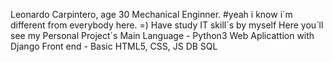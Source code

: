 Leonardo Carpintero, age 30
Mechanical Enginner. #yeah i know i´m different from everybody here. =)
Have study IT skill´s  by myself 
Here you´ll see my Personal Project´s
Main Language - Python3
Web Aplicattion with Django
Front end - Basic HTML5, CSS, JS
DB SQL

